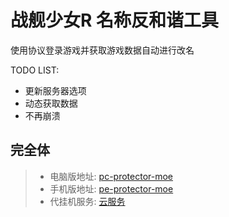 # 战舰少女R 名称反和谐工具
使用协议登录游戏并获取游戏数据自动进行改名

TODO LIST:
* 更新服务器选项
* 动态获取数据
* 不再崩溃

## 完全体
> * 电脑版地址: [pc-protector-moe](https://github.com/ProtectorMoe/pc-protector-moe)
> * 手机版地址: [pe-protector-moe](https://github.com/ProtectorMoe/pe-protector-moe)
> * 代挂机服务: [云服务](http://cloud.protector.moe)
